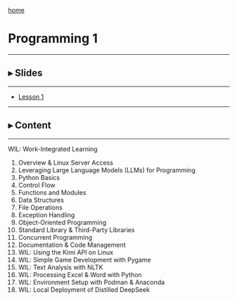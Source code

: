[home](https://www.bioinfo-lab.com)

# Programming 1

--------------

## ▸ Slides

---------------

 * [Lesson 1](https://www.bioinfo-lab.com/courses/c01/s01/)


--------------

## ▸ Content

---------------

WIL: Work-Integrated Learning

1. Overview & Linux Server Access
2. Leveraging Large Language Models (LLMs) for Programming
3. Python Basics
4. Control Flow
5. Functions and Modules
6. Data Structures
7. File Operations
8. Exception Handling
9. Object-Oriented Programming
10. Standard Library & Third-Party Libraries
11. Concurrent Programming
12. Documentation & Code Management
13. WIL: Using the Kimi API on Linux
14. WIL: Simple Game Development with Pygame
15. WIL: Text Analysis with NLTK
16. WIL: Processing Excel & Word with Python
17. WIL: Environment Setup with Podman & Anaconda
18. WIL: Local Deployment of Distilled DeepSeek
